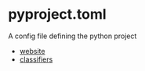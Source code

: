 # pyproject.toml

A config file defining the python project

- [website](https://packaging.python.org/en/latest/guides/writing-pyproject-toml/)
- [classifiers](https://pypi.org/classifiers/)
